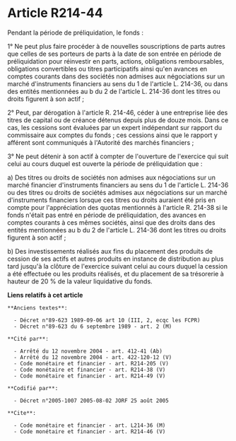 # Article R214-44

Pendant la période de préliquidation, le fonds :

1° Ne peut plus faire procéder à de nouvelles souscriptions de parts autres que celles de ses porteurs de parts à la date de
son entrée en période de préliquidation pour réinvestir en parts, actions, obligations remboursables, obligations
convertibles ou titres participatifs ainsi qu'en avances en comptes courants dans des sociétés non admises aux négociations
sur un marché d'instruments financiers au sens du 1 de l'article L. 214-36, ou dans des entités mentionnées au b du 2 de
l'article L. 214-36 dont les titres ou droits figurent à son actif ;

2° Peut, par dérogation à l'article R. 214-46, céder à une entreprise liée des titres de capital ou de créance détenus depuis
plus de douze mois. Dans ce cas, les cessions sont évaluées par un expert indépendant sur rapport du commissaire aux comptes
du fonds ; ces cessions ainsi que le rapport y afférent sont communiqués à l'Autorité des marchés financiers ;

3° Ne peut détenir à son actif à compter de l'ouverture de l'exercice qui suit celui au cours duquel est ouverte la période
de préliquidation que :

a) Des titres ou droits de sociétés non admises aux négociations sur un marché financier d'instruments financiers au sens du
1 de l'article L. 214-36 ou des titres ou droits de sociétés admises aux négociations sur un marché d'instruments financiers
lorsque ces titres ou droits auraient été pris en compte pour l'appréciation des quotas mentionnés à l'article R. 214-38 si
le fonds n'était pas entré en période de préliquidation, des avances en comptes courants à ces mêmes sociétés, ainsi que des
droits dans des entités mentionnées au b du 2 de l'article L. 214-36 dont les titres ou droits figurent à son actif ;

b) Des investissements réalisés aux fins du placement des produits de cession de ses actifs et autres produits en instance de
distribution au plus tard jusqu'à la clôture de l'exercice suivant celui au cours duquel la cession a été effectuée ou les
produits réalisés, et du placement de sa trésorerie à hauteur de 20 % de la valeur liquidative du fonds.

**Liens relatifs à cet article**

	**Anciens textes**:

	  - Décret n°89-623 1989-09-06 art 10 (III, 2, ecqc les FCPR)
	  - Décret n°89-623 du 6 septembre 1989 - art. 2 (M)

	**Cité par**:

	  - Arrêté du 12 novembre 2004 - art. 412-41 (Ab)
	  - Arrêté du 12 novembre 2004 - art. 422-120-12 (V)
	  - Code monétaire et financier - art. R214-205 (V)
	  - Code monétaire et financier - art. R214-38 (V)
	  - Code monétaire et financier - art. R214-49 (V)

	**Codifié par**:

	  - Décret n°2005-1007 2005-08-02 JORF 25 août 2005

	**Cite**:

	  - Code monétaire et financier - art. L214-36 (M)
	  - Code monétaire et financier - art. R214-46 (V)
